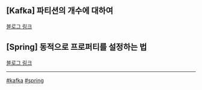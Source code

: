 ## [Kafka] 파티션의 개수에 대하여

[블로그 링크](https://velog.io/@wda067/Kafka-%ED%86%A0%ED%94%BD%EC%9D%98-%EC%A0%81%EC%A0%95-%ED%8C%8C%ED%8B%B0%EC%85%98-%EA%B0%9C%EC%88%98%EB%8A%94)

## [Spring] 동적으로 프로퍼티를 설정하는 법

[블로그 링크](https://velog.io/@wda067/Spring-%EB%8F%99%EC%A0%81%EC%9C%BC%EB%A1%9C-%EC%86%8D%EC%84%B1%EA%B0%92-%EC%A3%BC)

***

[#kafka](https://github.com/wda067/TIL/search?q=%23kafka&type=code)
[#spring](https://github.com/wda067/TIL/search?q=%23spring&type=code)